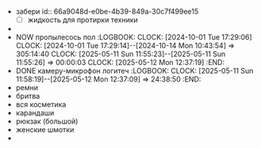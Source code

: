 - забери
  id:: 66a9048d-e0be-4b39-849a-30c7f499ee15
  * [ ] жидкость для протирки техники
-
- NOW пропылесось пол
  :LOGBOOK:
  CLOCK: [2024-10-01 Tue 17:29:06]
  CLOCK: [2024-10-01 Tue 17:29:14]--[2024-10-14 Mon 10:43:54] =>  305:14:40
  CLOCK: [2025-05-11 Sun 11:55:23]--[2025-05-11 Sun 11:55:26] =>  00:00:03
  CLOCK: [2025-05-12 Mon 12:37:19]
  :END:
- DONE камеру-микрофон логитеч 
  :LOGBOOK:
  CLOCK: [2025-05-11 Sun 11:58:19]--[2025-05-12 Mon 12:37:09] =>  24:38:50
  :END:
- ремни
- бритва
- вся косметика
- карандаши
- рюкзак (большой)
- женские шмотки
-